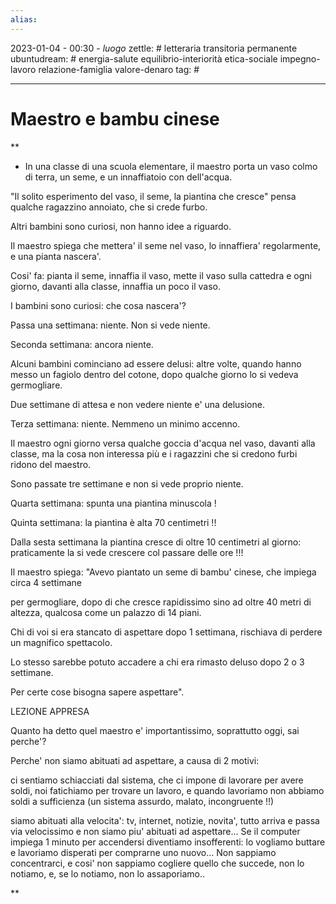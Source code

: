 ```yaml
---
alias: 
---
```

2023-01-04 - 00:30 - *luogo*
zettle: # letteraria transitoria permanente
ubuntudream: # energia-salute equilibrio-interiorità etica-sociale impegno-lavoro relazione-famiglia valore-denaro 
tag: #

---
# Maestro e bambu cinese

**

- In una classe di una scuola elementare, il maestro porta un vaso colmo di terra, un seme, e un innaffiatoio con dell'acqua.

  

"Il solito esperimento del vaso, il seme, la piantina che cresce" pensa qualche ragazzino annoiato, che si crede furbo.

  

Altri bambini sono curiosi, non hanno idee a riguardo.

  

Il maestro spiega che mettera' il seme nel vaso, lo innaffiera' regolarmente, e una pianta nascera'.

  

Cosi' fa: pianta il seme, innaffia il vaso, mette il vaso sulla cattedra e ogni giorno, davanti alla classe, innaffia un poco il vaso.

  

I bambini sono curiosi: che cosa nascera'?

Passa una settimana: niente. Non si vede niente.

Seconda settimana: ancora niente.

Alcuni bambini cominciano ad essere delusi: altre volte, quando hanno messo un fagiolo dentro del cotone, dopo qualche giorno lo si vedeva germogliare.

  

Due settimane di attesa e non vedere niente e' una delusione.

Terza settimana: niente. Nemmeno un minimo accenno.

Il maestro ogni giorno versa qualche goccia d'acqua nel vaso, davanti alla classe, ma la cosa non interessa più e i ragazzini che si credono furbi ridono del maestro.

  

Sono passate tre settimane e non si vede proprio niente.

  

Quarta settimana: spunta una piantina minuscola !

Quinta settimana: la piantina è alta 70 centimetri !!

Dalla sesta settimana la piantina cresce di oltre 10 centimetri al giorno: praticamente la si vede crescere col passare delle ore !!!

Il maestro spiega: "Avevo piantato un seme di bambu' cinese, che impiega circa 4 settimane

per germogliare, dopo di che cresce rapidissimo sino ad oltre 40 metri di altezza, qualcosa come un palazzo di 14 piani.

Chi di voi si era stancato di aspettare dopo 1 settimana, rischiava di perdere un magnifico spettacolo.

Lo stesso sarebbe potuto accadere a chi era rimasto deluso dopo 2 o 3 settimane.

Per certe cose bisogna sapere aspettare".

  

LEZIONE APPRESA 

Quanto ha detto quel maestro e' importantissimo, soprattutto oggi, sai perche'?

Perche' non siamo abituati ad aspettare, a causa di 2 motivi:

ci sentiamo schiacciati dal sistema, che ci impone di lavorare per avere soldi, noi fatichiamo per trovare un lavoro, e quando lavoriamo non abbiamo soldi a sufficienza (un sistema assurdo, malato, incongruente !!)

siamo abituati alla velocita': tv, internet, notizie, novita', tutto arriva e passa via velocissimo e non siamo piu' abituati ad aspettare... Se il computer impiega 1 minuto per accendersi diventiamo insofferenti: lo vogliamo buttare e lavoriamo disperati per comprarne uno nuovo... Non sappiamo concentrarci, e cosi' non sappiamo cogliere quello che succede, non lo notiamo, e, se lo notiamo, non lo assaporiamo..

  
**